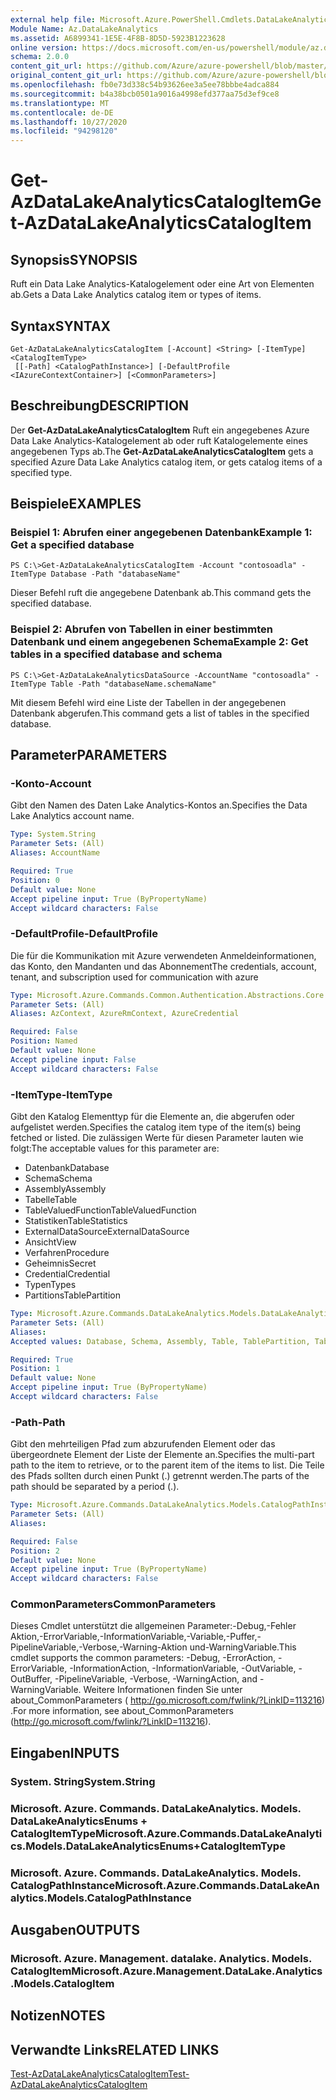 ```yaml
---
external help file: Microsoft.Azure.PowerShell.Cmdlets.DataLakeAnalytics.dll-Help.xml
Module Name: Az.DataLakeAnalytics
ms.assetid: A6899341-1E5E-4F8B-8D5D-5923B1223628
online version: https://docs.microsoft.com/en-us/powershell/module/az.datalakeanalytics/get-azdatalakeanalyticscatalogitem
schema: 2.0.0
content_git_url: https://github.com/Azure/azure-powershell/blob/master/src/DataLakeAnalytics/DataLakeAnalytics/help/Get-AzDataLakeAnalyticsCatalogItem.md
original_content_git_url: https://github.com/Azure/azure-powershell/blob/master/src/DataLakeAnalytics/DataLakeAnalytics/help/Get-AzDataLakeAnalyticsCatalogItem.md
ms.openlocfilehash: fb0e73d338c54b93626ee3a5ee78bbbe4adca884
ms.sourcegitcommit: b4a38bcb0501a9016a4998efd377aa75d3ef9ce8
ms.translationtype: MT
ms.contentlocale: de-DE
ms.lasthandoff: 10/27/2020
ms.locfileid: "94298120"
---
```

# <span data-ttu-id="9609d-101">Get-AzDataLakeAnalyticsCatalogItem</span><span class="sxs-lookup"><span data-stu-id="9609d-101">Get-AzDataLakeAnalyticsCatalogItem</span></span>

## <span data-ttu-id="9609d-102">Synopsis</span><span class="sxs-lookup"><span data-stu-id="9609d-102">SYNOPSIS</span></span>
<span data-ttu-id="9609d-103">Ruft ein Data Lake Analytics-Katalogelement oder eine Art von Elementen ab.</span><span class="sxs-lookup"><span data-stu-id="9609d-103">Gets a Data Lake Analytics catalog item or types of items.</span></span>

## <span data-ttu-id="9609d-104">Syntax</span><span class="sxs-lookup"><span data-stu-id="9609d-104">SYNTAX</span></span>

```
Get-AzDataLakeAnalyticsCatalogItem [-Account] <String> [-ItemType] <CatalogItemType>
 [[-Path] <CatalogPathInstance>] [-DefaultProfile <IAzureContextContainer>] [<CommonParameters>]
```

## <span data-ttu-id="9609d-105">Beschreibung</span><span class="sxs-lookup"><span data-stu-id="9609d-105">DESCRIPTION</span></span>
<span data-ttu-id="9609d-106">Der **Get-AzDataLakeAnalyticsCatalogItem** Ruft ein angegebenes Azure Data Lake Analytics-Katalogelement ab oder ruft Katalogelemente eines angegebenen Typs ab.</span><span class="sxs-lookup"><span data-stu-id="9609d-106">The **Get-AzDataLakeAnalyticsCatalogItem** gets a specified Azure Data Lake Analytics catalog item, or gets catalog items of a specified type.</span></span>

## <span data-ttu-id="9609d-107">Beispiele</span><span class="sxs-lookup"><span data-stu-id="9609d-107">EXAMPLES</span></span>

### <span data-ttu-id="9609d-108">Beispiel 1: Abrufen einer angegebenen Datenbank</span><span class="sxs-lookup"><span data-stu-id="9609d-108">Example 1: Get a specified database</span></span>
```
PS C:\>Get-AzDataLakeAnalyticsCatalogItem -Account "contosoadla" -ItemType Database -Path "databaseName"
```

<span data-ttu-id="9609d-109">Dieser Befehl ruft die angegebene Datenbank ab.</span><span class="sxs-lookup"><span data-stu-id="9609d-109">This command gets the specified database.</span></span>

### <span data-ttu-id="9609d-110">Beispiel 2: Abrufen von Tabellen in einer bestimmten Datenbank und einem angegebenen Schema</span><span class="sxs-lookup"><span data-stu-id="9609d-110">Example 2: Get tables in a specified database and schema</span></span>
```
PS C:\>Get-AzDataLakeAnalyticsDataSource -AccountName "contosoadla" -ItemType Table -Path "databaseName.schemaName"
```

<span data-ttu-id="9609d-111">Mit diesem Befehl wird eine Liste der Tabellen in der angegebenen Datenbank abgerufen.</span><span class="sxs-lookup"><span data-stu-id="9609d-111">This command gets a list of tables in the specified database.</span></span>

## <span data-ttu-id="9609d-112">Parameter</span><span class="sxs-lookup"><span data-stu-id="9609d-112">PARAMETERS</span></span>

### <span data-ttu-id="9609d-113">-Konto</span><span class="sxs-lookup"><span data-stu-id="9609d-113">-Account</span></span>
<span data-ttu-id="9609d-114">Gibt den Namen des Daten Lake Analytics-Kontos an.</span><span class="sxs-lookup"><span data-stu-id="9609d-114">Specifies the Data Lake Analytics account name.</span></span>

```yaml
Type: System.String
Parameter Sets: (All)
Aliases: AccountName

Required: True
Position: 0
Default value: None
Accept pipeline input: True (ByPropertyName)
Accept wildcard characters: False
```

### <span data-ttu-id="9609d-115">-DefaultProfile</span><span class="sxs-lookup"><span data-stu-id="9609d-115">-DefaultProfile</span></span>
<span data-ttu-id="9609d-116">Die für die Kommunikation mit Azure verwendeten Anmeldeinformationen, das Konto, den Mandanten und das Abonnement</span><span class="sxs-lookup"><span data-stu-id="9609d-116">The credentials, account, tenant, and subscription used for communication with azure</span></span>

```yaml
Type: Microsoft.Azure.Commands.Common.Authentication.Abstractions.Core.IAzureContextContainer
Parameter Sets: (All)
Aliases: AzContext, AzureRmContext, AzureCredential

Required: False
Position: Named
Default value: None
Accept pipeline input: False
Accept wildcard characters: False
```

### <span data-ttu-id="9609d-117">-ItemType</span><span class="sxs-lookup"><span data-stu-id="9609d-117">-ItemType</span></span>
<span data-ttu-id="9609d-118">Gibt den Katalog Elementtyp für die Elemente an, die abgerufen oder aufgelistet werden.</span><span class="sxs-lookup"><span data-stu-id="9609d-118">Specifies the catalog item type of the item(s) being fetched or listed.</span></span>
<span data-ttu-id="9609d-119">Die zulässigen Werte für diesen Parameter lauten wie folgt:</span><span class="sxs-lookup"><span data-stu-id="9609d-119">The acceptable values for this parameter are:</span></span>
- <span data-ttu-id="9609d-120">Datenbank</span><span class="sxs-lookup"><span data-stu-id="9609d-120">Database</span></span>
- <span data-ttu-id="9609d-121">Schema</span><span class="sxs-lookup"><span data-stu-id="9609d-121">Schema</span></span>
- <span data-ttu-id="9609d-122">Assembly</span><span class="sxs-lookup"><span data-stu-id="9609d-122">Assembly</span></span>
- <span data-ttu-id="9609d-123">Tabelle</span><span class="sxs-lookup"><span data-stu-id="9609d-123">Table</span></span>
- <span data-ttu-id="9609d-124">TableValuedFunction</span><span class="sxs-lookup"><span data-stu-id="9609d-124">TableValuedFunction</span></span>
- <span data-ttu-id="9609d-125">Statistiken</span><span class="sxs-lookup"><span data-stu-id="9609d-125">TableStatistics</span></span>
- <span data-ttu-id="9609d-126">ExternalDataSource</span><span class="sxs-lookup"><span data-stu-id="9609d-126">ExternalDataSource</span></span>
- <span data-ttu-id="9609d-127">Ansicht</span><span class="sxs-lookup"><span data-stu-id="9609d-127">View</span></span>
- <span data-ttu-id="9609d-128">Verfahren</span><span class="sxs-lookup"><span data-stu-id="9609d-128">Procedure</span></span>
- <span data-ttu-id="9609d-129">Geheimnis</span><span class="sxs-lookup"><span data-stu-id="9609d-129">Secret</span></span>
- <span data-ttu-id="9609d-130">Credential</span><span class="sxs-lookup"><span data-stu-id="9609d-130">Credential</span></span>
- <span data-ttu-id="9609d-131">Typen</span><span class="sxs-lookup"><span data-stu-id="9609d-131">Types</span></span>
- <span data-ttu-id="9609d-132">Partitions</span><span class="sxs-lookup"><span data-stu-id="9609d-132">TablePartition</span></span>

```yaml
Type: Microsoft.Azure.Commands.DataLakeAnalytics.Models.DataLakeAnalyticsEnums+CatalogItemType
Parameter Sets: (All)
Aliases:
Accepted values: Database, Schema, Assembly, Table, TablePartition, TableValuedFunction, TableStatistics, ExternalDataSource, View, Procedure, Secret, Credential, Types, Package

Required: True
Position: 1
Default value: None
Accept pipeline input: True (ByPropertyName)
Accept wildcard characters: False
```

### <span data-ttu-id="9609d-133">-Path</span><span class="sxs-lookup"><span data-stu-id="9609d-133">-Path</span></span>
<span data-ttu-id="9609d-134">Gibt den mehrteiligen Pfad zum abzurufenden Element oder das übergeordnete Element der Liste der Elemente an.</span><span class="sxs-lookup"><span data-stu-id="9609d-134">Specifies the multi-part path to the item to retrieve, or to the parent item of the items to list.</span></span>
<span data-ttu-id="9609d-135">Die Teile des Pfads sollten durch einen Punkt (.) getrennt werden.</span><span class="sxs-lookup"><span data-stu-id="9609d-135">The parts of the path should be separated by a period (.).</span></span>

```yaml
Type: Microsoft.Azure.Commands.DataLakeAnalytics.Models.CatalogPathInstance
Parameter Sets: (All)
Aliases:

Required: False
Position: 2
Default value: None
Accept pipeline input: True (ByPropertyName)
Accept wildcard characters: False
```

### <span data-ttu-id="9609d-136">CommonParameters</span><span class="sxs-lookup"><span data-stu-id="9609d-136">CommonParameters</span></span>
<span data-ttu-id="9609d-137">Dieses Cmdlet unterstützt die allgemeinen Parameter:-Debug,-Fehler Aktion,-ErrorVariable,-InformationVariable,-Variable,-Puffer,-PipelineVariable,-Verbose,-Warning-Aktion und-WarningVariable.</span><span class="sxs-lookup"><span data-stu-id="9609d-137">This cmdlet supports the common parameters: -Debug, -ErrorAction, -ErrorVariable, -InformationAction, -InformationVariable, -OutVariable, -OutBuffer, -PipelineVariable, -Verbose, -WarningAction, and -WarningVariable.</span></span> <span data-ttu-id="9609d-138">Weitere Informationen finden Sie unter about_CommonParameters ( http://go.microsoft.com/fwlink/?LinkID=113216) .</span><span class="sxs-lookup"><span data-stu-id="9609d-138">For more information, see about_CommonParameters (http://go.microsoft.com/fwlink/?LinkID=113216).</span></span>

## <span data-ttu-id="9609d-139">Eingaben</span><span class="sxs-lookup"><span data-stu-id="9609d-139">INPUTS</span></span>

### <span data-ttu-id="9609d-140">System. String</span><span class="sxs-lookup"><span data-stu-id="9609d-140">System.String</span></span>

### <span data-ttu-id="9609d-141">Microsoft. Azure. Commands. DataLakeAnalytics. Models. DataLakeAnalyticsEnums + CatalogItemType</span><span class="sxs-lookup"><span data-stu-id="9609d-141">Microsoft.Azure.Commands.DataLakeAnalytics.Models.DataLakeAnalyticsEnums+CatalogItemType</span></span>

### <span data-ttu-id="9609d-142">Microsoft. Azure. Commands. DataLakeAnalytics. Models. CatalogPathInstance</span><span class="sxs-lookup"><span data-stu-id="9609d-142">Microsoft.Azure.Commands.DataLakeAnalytics.Models.CatalogPathInstance</span></span>

## <span data-ttu-id="9609d-143">Ausgaben</span><span class="sxs-lookup"><span data-stu-id="9609d-143">OUTPUTS</span></span>

### <span data-ttu-id="9609d-144">Microsoft. Azure. Management. datalake. Analytics. Models. CatalogItem</span><span class="sxs-lookup"><span data-stu-id="9609d-144">Microsoft.Azure.Management.DataLake.Analytics.Models.CatalogItem</span></span>

## <span data-ttu-id="9609d-145">Notizen</span><span class="sxs-lookup"><span data-stu-id="9609d-145">NOTES</span></span>

## <span data-ttu-id="9609d-146">Verwandte Links</span><span class="sxs-lookup"><span data-stu-id="9609d-146">RELATED LINKS</span></span>

[<span data-ttu-id="9609d-147">Test-AzDataLakeAnalyticsCatalogItem</span><span class="sxs-lookup"><span data-stu-id="9609d-147">Test-AzDataLakeAnalyticsCatalogItem</span></span>](./Test-AzDataLakeAnalyticsCatalogItem.md)


